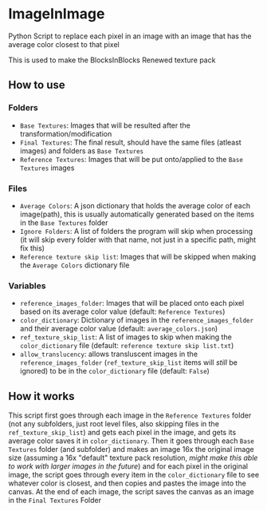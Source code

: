 # ImageInImage

Python Script to replace each pixel in an image with an image that has the average color closest to that pixel

This is used to make the BlocksInBlocks Renewed texture pack

## How to use

### Folders

- `Base Textures`: Images that will be resulted after the transformation/modification
- `Final Textures`: The final result, should have the same files (atleast images) and folders as `Base Textures`
- `Reference Textures`: Images that will be put onto/applied to the `Base Textures` images

### Files

- `Average Colors`: A json dictionary that holds the average color of each image(path), this is usually automatically generated based on the items in the `Base Textures` folder
- `Ignore Folders`: A list of folders the program will skip when processing (it will skip every folder with that name, not just in a specific path, might fix this)
- `Reference texture skip list`: Images that will be skipped when making the `Average Colors` dictionary file

### Variables

- `reference_images_folder`: Images that will be placed onto each pixel based on its average color value (default: `Reference Textures`)
- `color_dictionary`: Dictionary of images in the `reference_images_folder` and their average color value (default: `average_colors.json`)
- `ref_texture_skip_list`: A list of images to skip when making the `color_dictionary` file (default: `reference texture skip list.txt`)
- `allow_translucency`: allows transluscent images in the `reference_images_folder` (`ref_texture_skip_list` items will _still_ be ignored) to be in the `color_dictionary` file (default: `False`)

## How it works

This script first goes through each image in the `Reference Textures` folder (not any subfolders, just root level files, also skipping files in the `ref_texture_skip_list`) and gets each pixel in the image, and gets its average color saves it in `color_dictionary`.
Then it goes through each `Base Textures` folder (and subfolder) and makes an image 16x the original image size (assuming a 16x "default" texture pack resolution, _might make this able to work with larger images in the future_) and for each pixel in the original image, the script goes through every item in the `color_dictionary` file to see whatever color is closest, and then copies and pastes the image into the canvas. At the end of each image, the script saves the canvas as an image in the `Final Textures` Folder
